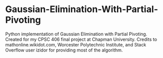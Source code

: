 # Gaussian-Elimination-With-Partial-Pivoting
Python implementation of Gaussian Elimination with Partial Pivoting.
Created for my CPSC 406 final project at Chapman University.
Credits to mathonline.wikidot.com, Worcester Polytechnic Institute, and Stack Overflow user izidor for providing most of the algorithm.
